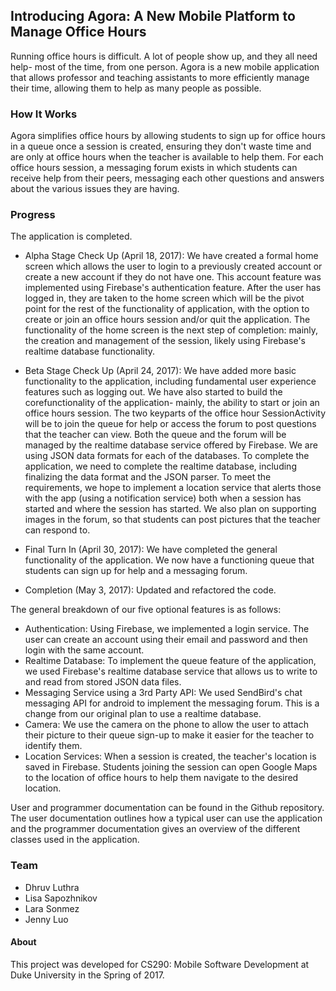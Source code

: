 ## Introducing **Agora**: A New Mobile Platform to Manage Office Hours

Running office hours is difficult. A lot of people show up, and they all need help- most of the time, from one person. Agora is a new mobile application that allows professor and teaching assistants to more efficiently manage their time, allowing them to help as many people as possible.

### How It Works
Agora simplifies office hours by allowing students to sign up for office hours in a queue once a session is created, ensuring they don't waste time and are only at office hours when the teacher is available to help them. For each office hours session, a messaging forum exists in which students can receive help from their peers, messaging each other questions and answers about the various issues they are having.


### Progress

The application is completed.

- Alpha Stage Check Up (April 18, 2017): We have created a formal home screen which allows the user to login to a previously created account or create a new account if they do not have one. This account feature was implemented using Firebase's authentication feature. After the user has logged in, they are taken to the home screen which will be the pivot point for the rest of the functionality of application, with the option to create or join an office hours session and/or quit the application. The functionality of the home screen is the next step of completion: mainly, the creation and management of the session, likely using Firebase's realtime database functionality.

- Beta Stage Check Up (April 24, 2017): We have added more basic functionality to the application, including fundamental user experience features such as logging out. We have also started to build the corefunctionality of the application- mainly, the ability to start or join an office hours session. The two keyparts of the office hour SessionActivity will be to join the queue for help or access the forum to post questions that the teacher can view. Both the queue and the forum will be managed by the realtime database service offered by Firebase. We are using JSON data formats for each of the databases. To complete the application, we need to complete the realtime database, including finalizing the data format and the JSON parser. To meet the requirements, we hope to implement a location service that alerts those with the app (using a notification service) both when a session has started and where the session has started. We also plan on supporting images in the forum, so that students can post pictures that the teacher can respond to.

- Final Turn In (April 30, 2017): We have completed the general functionality of the application. We now have a functioning queue that students can sign up for help and a messaging forum.

- Completion (May 3, 2017): Updated and refactored the code.

The general breakdown of our five optional features is as follows:

  * Authentication: Using Firebase, we implemented a login service. The user can create an account using their email and password and then login with the same account.
  * Realtime Database: To implement the queue feature of the application, we used Firebase's realtime database
service that allows us to write to and read from stored JSON data files.
  * Messaging Service using a 3rd Party API: We used SendBird's chat messaging API for android to implement the messaging forum. This is a change from our original plan to use a realtime database.
  * Camera: We use the camera on the phone to allow the user to attach their picture to their queue sign-up to make it easier for the teacher to identify them.
  * Location Services: When a session is created, the teacher's location is saved in Firebase. Students joining the session can open Google Maps to the location of office hours to help them navigate to the desired location.

User and programmer documentation can be found in the Github repository. The user documentation outlines how
a typical user can use the application and the programmer documentation gives an overview of the different
classes used in the application.


### Team
- Dhruv Luthra
- Lisa Sapozhnikov
- Lara Sonmez
- Jenny Luo

#### About
This project was developed for CS290: Mobile Software Development at Duke University in the Spring of 2017.